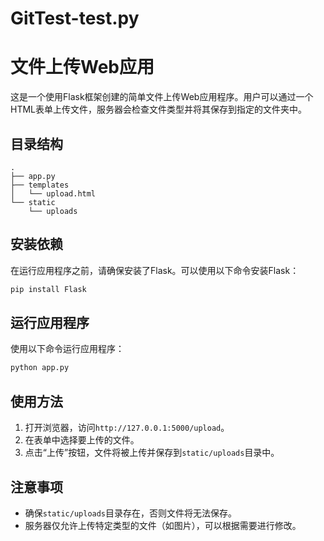 # GitTest-test.py
# 文件上传Web应用

这是一个使用Flask框架创建的简单文件上传Web应用程序。用户可以通过一个HTML表单上传文件，服务器会检查文件类型并将其保存到指定的文件夹中。

## 目录结构
```
.
├── app.py
├── templates
│   └── upload.html
└── static
    └── uploads
```

## 安装依赖
在运行应用程序之前，请确保安装了Flask。可以使用以下命令安装Flask：
```bash
pip install Flask
```

## 运行应用程序
使用以下命令运行应用程序：
```bash
python app.py
```

## 使用方法
1. 打开浏览器，访问`http://127.0.0.1:5000/upload`。
2. 在表单中选择要上传的文件。
3. 点击“上传”按钮，文件将被上传并保存到`static/uploads`目录中。

## 注意事项
- 确保`static/uploads`目录存在，否则文件将无法保存。
- 服务器仅允许上传特定类型的文件（如图片），可以根据需要进行修改。